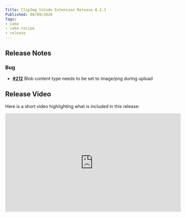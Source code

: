 ```yaml
---
Title: ClipImg VsCode Extension Release 0.2.1
Published: 08/09/2020
Tags:
- cake
- cake.recipe
- release
---
```


## Release Notes

### Bug

- [__#212__](https://github.com/gep13-oss/clipimg-vscode/issues/212) Blob content type needs to be set to image/png during upload

## Release Video

Here is a short video highlighting what is included in this release:

<iframe width="560" height="315" src="https://www.youtube.com/embed/DarxhU_HJMk" frameborder="0" allow="accelerometer; autoplay; clipboard-write; encrypted-media; gyroscope; picture-in-picture" allowfullscreen></iframe>
